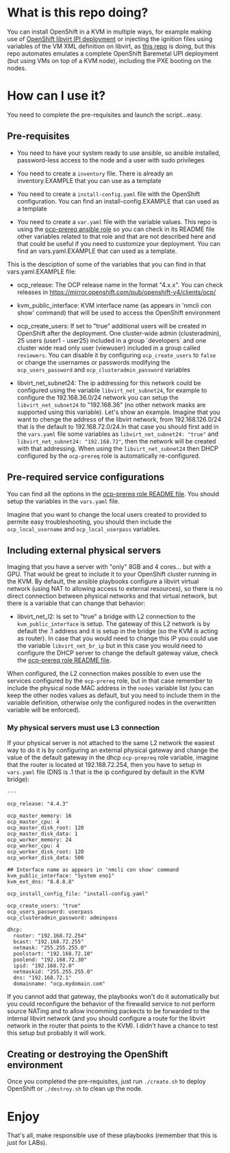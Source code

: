 # What is this repo doing?

You can install OpenShift in a KVM in multiple ways, for example making use of [OpenShift libvirt IPI deployment](https://github.com/luisarizmendi/ocp-libvirt-ipi) or injecting the ignition files using variables of the VM XML definition on libvirt, as [this repo](https://github.com/RedHat-EMEA-SSA-Team/hetzner-ocp4) is doing, but this repo automates emulates a complete OpenShift Baremetal UPI deployment (but using VMs on top of a KVM node), including the PXE booting on the nodes.

# How can I use it?

You need to complete the pre-requisites and launch the script...easy.

## Pre-requisites

* You need to have your system ready to use ansible, so ansible installed, password-less access to the node and a user with sudo privileges

* You need to create a `inventory` file. There is already an inventory.EXAMPLE that you can use as a template

* You need to create a `install-config.yaml` file with the OpenShift configuration. You can find an install-config.EXAMPLE that can used as a template

* You need to create a `var.yaml` file with the variable values. This repo is using the [ocp-prereq ansible role](https://github.com/luisarizmendi/ocp-prereq-role) so you can check in its README file other variables related to that role and that are not described here and that could be useful if you need to customize your deployment. You can find an vars.yaml.EXAMPLE that can used as a template.

This is the desciption of some of the variables that you can find in that vars.yaml.EXAMPLE file:


* ocp_release: The OCP release name in the format "4.x.x". You can check releases in https://mirror.openshift.com/pub/openshift-v4/clients/ocp/  


* kvm_public_interface: KVM interface name (as appears in 'nmcli con show' command) that will be used to access the OpenShift environment


* ocp_create_users: If set to "true" additional users will be created in OpenShift after the deployment. One cluster-wide admin (clusteradmin), 25 users (user1 - user25) included in a group ´developers´ and one cluster wide read only user (viewuser) included in a group called `reviewers`. You can disable it by configuring `ocp_create_users` to `false` or change the usernames or passwords modifying the `ocp_users_password` and `ocp_clusteradmin_password` variables

* libvirt_net_subnet24: The ip addressing for this network could be configured using the variable `libvirt_net_subnet24`, for example to configure the 192.168.36.0/24 network you can setup the `libvirt_net_subnet24` to "192.168.36" (no other network masks are supported using this variable). Let's show an example. Imagine that you want to chenge the address of the libvirt network, from 192.168.126.0/24 that is the default to 192.168.72.0/24.In that case you should first add in the `vars.yaml` file some variables as `libvirt_net_subnet24: "true"` and `libvirt_net_subnet24: "192.168.72"`, then the network will be created with that addressing. When using the `libvirt_net_subnet24` then DHCP configured by the `ocp-prereq` role is automatically re-configured.



## Pre-required service configurations

You can find all the options in the [ocp-prereq role README file](https://github.com/luisarizmendi/ocp-prereq-role). You should setup the variables in the `vars.yaml` file.

Imagine that you want to change the local users created to provided to permite easy troubleshooting, you should then include the `ocp_local_username` and `ocp_local_userpass` variables.


## Including external physical servers

Imaging that you have a server with "only" 8GB and 4 cores... but with a GPU. That would be great to include it to your OpenShift cluster running in the KVM. By default, the ansible playbooks configure a libvirt virtual network (using NAT to allowing access to external resources), so there is no direct connection between physical networks and that virtual network, but there is a variable that can change that behavior:

* libvirt_net_l2: Is set to "true" a bridge with L2 connection to the `kvm_public_interface` is setup. The gateway of this L2 network is by default the .1 address and it is setup in the bridge (so the KVM is acting as router). In case that you would need to change this IP you could use the variable `libvirt_net_br_ip` but in this case you would need to configure the DHCP server to change the default gateway value, check the [ocp-prereq role README file](https://github.com/luisarizmendi/ocp-prereq-role).

When configured, the L2 connection makes possible to even use the services configured by the `ocp-prereq` role, but in that case remember to include the physical node MAC address in the `nodes` variable list (you can keep the other nodes values as default, but you need to include them in the variable definition, otherwise only the configured nodes in the overwritten variable will be enforced).

### My physical servers must use L3 connection

If your physical server is not attached to the same L2 network the easiest way to do it is by configuring an external physical gateway and change the value of the default gateway in the dhcp `ocp-prepreq` role variable, imagine that the router is located at 192.168.72.254, then you have to setup in `vars.yaml` file (DNS is .1 that is the ip configured by default in the KVM bridge):

```
---

ocp_release: "4.4.3"

ocp_master_memory: 16
ocp_master_cpu: 4
ocp_master_disk_root: 120
ocp_master_disk_data: 1
ocp_worker_memory: 24
ocp_worker_cpu: 4
ocp_worker_disk_root: 120
ocp_worker_disk_data: 500

## Interface name as appears in 'nmcli con show' command
kvm_public_interface: "System eno1"
kvm_ext_dns: "8.8.8.8"

ocp_install_config_file: "install-config.yaml"

ocp_create_users: "true"
ocp_users_password: userpass
ocp_clusteradmin_password: adminpass

dhcp:
  router: "192.168.72.254"
  bcast: "192.168.72.255"
  netmask: "255.255.255.0"
  poolstart: "192.168.72.10"
  poolend: "192.168.72.30"
  ipid: "192.168.72.0"
  netmaskid: "255.255.255.0"
  dns: "192.168.72.1"
  domainname: "ocp.mydomain.com"
```

If you cannot add that gateway, the playbooks won't do it automatically but you could reconfigure the behavior of the firewalld service to not perform source NATing and to allow incomming packects to be forwarded to the internal libvirt network (and you should configure a route for the libvirt network in the router that points to the KVM). I didn't have a chance to test this setup but probably it will work.


## Creating or destroying the OpenShift environment

Once you completed the pre-requisites, just run `./create.sh` to deploy OpenShift or `./destroy.sh` to clean up the node.


# Enjoy

That's all, make responsible use of these playbooks (remember that this is just for LABs).
